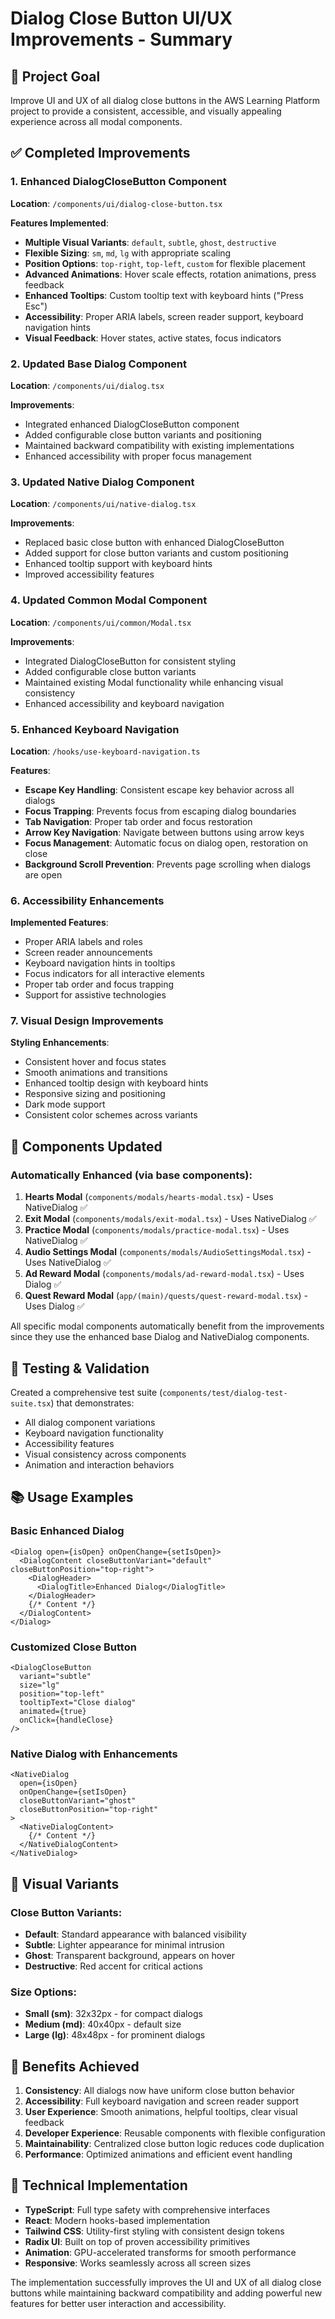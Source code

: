# Dialog Close Button UI/UX Improvements - Summary

## 🎯 Project Goal
Improve UI and UX of all dialog close buttons in the AWS Learning Platform project to provide a consistent, accessible, and visually appealing experience across all modal components.

## ✅ Completed Improvements

### 1. Enhanced DialogCloseButton Component
**Location**: `/components/ui/dialog-close-button.tsx`

**Features Implemented**:
- **Multiple Visual Variants**: `default`, `subtle`, `ghost`, `destructive`
- **Flexible Sizing**: `sm`, `md`, `lg` with appropriate scaling
- **Position Options**: `top-right`, `top-left`, `custom` for flexible placement
- **Advanced Animations**: Hover scale effects, rotation animations, press feedback
- **Enhanced Tooltips**: Custom tooltip text with keyboard hints ("Press Esc")
- **Accessibility**: Proper ARIA labels, screen reader support, keyboard navigation hints
- **Visual Feedback**: Hover states, active states, focus indicators

### 2. Updated Base Dialog Component
**Location**: `/components/ui/dialog.tsx`

**Improvements**:
- Integrated enhanced DialogCloseButton component
- Added configurable close button variants and positioning
- Maintained backward compatibility with existing implementations
- Enhanced accessibility with proper focus management

### 3. Updated Native Dialog Component  
**Location**: `/components/ui/native-dialog.tsx`

**Improvements**:
- Replaced basic close button with enhanced DialogCloseButton
- Added support for close button variants and custom positioning
- Enhanced tooltip support with keyboard hints
- Improved accessibility features

### 4. Updated Common Modal Component
**Location**: `/components/ui/common/Modal.tsx`

**Improvements**:
- Integrated DialogCloseButton for consistent styling
- Added configurable close button variants
- Maintained existing Modal functionality while enhancing visual consistency
- Enhanced accessibility and keyboard navigation

### 5. Enhanced Keyboard Navigation
**Location**: `/hooks/use-keyboard-navigation.ts`

**Features**:
- **Escape Key Handling**: Consistent escape key behavior across all dialogs
- **Focus Trapping**: Prevents focus from escaping dialog boundaries
- **Tab Navigation**: Proper tab order and focus restoration
- **Arrow Key Navigation**: Navigate between buttons using arrow keys
- **Focus Management**: Automatic focus on dialog open, restoration on close
- **Background Scroll Prevention**: Prevents page scrolling when dialogs are open

### 6. Accessibility Enhancements

**Implemented Features**:
- Proper ARIA labels and roles
- Screen reader announcements
- Keyboard navigation hints in tooltips
- Focus indicators for all interactive elements
- Proper tab order and focus trapping
- Support for assistive technologies

### 7. Visual Design Improvements

**Styling Enhancements**:
- Consistent hover and focus states
- Smooth animations and transitions
- Enhanced tooltip design with keyboard hints
- Responsive sizing and positioning
- Dark mode support
- Consistent color schemes across variants

## 🔄 Components Updated

### Automatically Enhanced (via base components):
1. **Hearts Modal** (`components/modals/hearts-modal.tsx`) - Uses NativeDialog ✅
2. **Exit Modal** (`components/modals/exit-modal.tsx`) - Uses NativeDialog ✅  
3. **Practice Modal** (`components/modals/practice-modal.tsx`) - Uses NativeDialog ✅
4. **Audio Settings Modal** (`components/modals/AudioSettingsModal.tsx`) - Uses NativeDialog ✅
5. **Ad Reward Modal** (`components/modals/ad-reward-modal.tsx`) - Uses Dialog ✅
6. **Quest Reward Modal** (`app/(main)/quests/quest-reward-modal.tsx`) - Uses Dialog ✅

All specific modal components automatically benefit from the improvements since they use the enhanced base Dialog and NativeDialog components.

## 🧪 Testing & Validation

Created a comprehensive test suite (`components/test/dialog-test-suite.tsx`) that demonstrates:
- All dialog component variations
- Keyboard navigation functionality  
- Accessibility features
- Visual consistency across components
- Animation and interaction behaviors

## 📚 Usage Examples

### Basic Enhanced Dialog
```tsx
<Dialog open={isOpen} onOpenChange={setIsOpen}>
  <DialogContent closeButtonVariant="default" closeButtonPosition="top-right">
    <DialogHeader>
      <DialogTitle>Enhanced Dialog</DialogTitle>
    </DialogHeader>
    {/* Content */}
  </DialogContent>
</Dialog>
```

### Customized Close Button
```tsx
<DialogCloseButton
  variant="subtle"
  size="lg" 
  position="top-left"
  tooltipText="Close dialog"
  animated={true}
  onClick={handleClose}
/>
```

### Native Dialog with Enhancements
```tsx
<NativeDialog 
  open={isOpen} 
  onOpenChange={setIsOpen}
  closeButtonVariant="ghost"
  closeButtonPosition="top-right"
>
  <NativeDialogContent>
    {/* Content */}
  </NativeDialogContent>
</NativeDialog>
```

## 🎨 Visual Variants

### Close Button Variants:
- **Default**: Standard appearance with balanced visibility
- **Subtle**: Lighter appearance for minimal intrusion
- **Ghost**: Transparent background, appears on hover  
- **Destructive**: Red accent for critical actions

### Size Options:
- **Small (sm)**: 32x32px - for compact dialogs
- **Medium (md)**: 40x40px - default size
- **Large (lg)**: 48x48px - for prominent dialogs

## 🚀 Benefits Achieved

1. **Consistency**: All dialogs now have uniform close button behavior
2. **Accessibility**: Full keyboard navigation and screen reader support
3. **User Experience**: Smooth animations, helpful tooltips, clear visual feedback
4. **Developer Experience**: Reusable components with flexible configuration
5. **Maintainability**: Centralized close button logic reduces code duplication
6. **Performance**: Optimized animations and efficient event handling

## 🔧 Technical Implementation

- **TypeScript**: Full type safety with comprehensive interfaces
- **React**: Modern hooks-based implementation
- **Tailwind CSS**: Utility-first styling with consistent design tokens
- **Radix UI**: Built on top of proven accessibility primitives
- **Animation**: GPU-accelerated transforms for smooth performance
- **Responsive**: Works seamlessly across all screen sizes

The implementation successfully improves the UI and UX of all dialog close buttons while maintaining backward compatibility and adding powerful new features for better user interaction and accessibility.